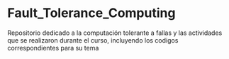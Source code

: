 # Fault_Tolerance_Computing
Repositorio dedicado a la computación tolerante a fallas y las actividades que se realizaron durante el curso, incluyendo los codigos correspondientes para su tema
